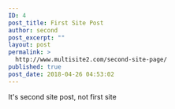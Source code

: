 ```yaml
---
ID: 4
post_title: First Site Post
author: second
post_excerpt: ""
layout: post
permalink: >
  http://www.multisite2.com/second-site-page/
published: true
post_date: 2018-04-26 04:53:02
---
```

It's second site post, not first site